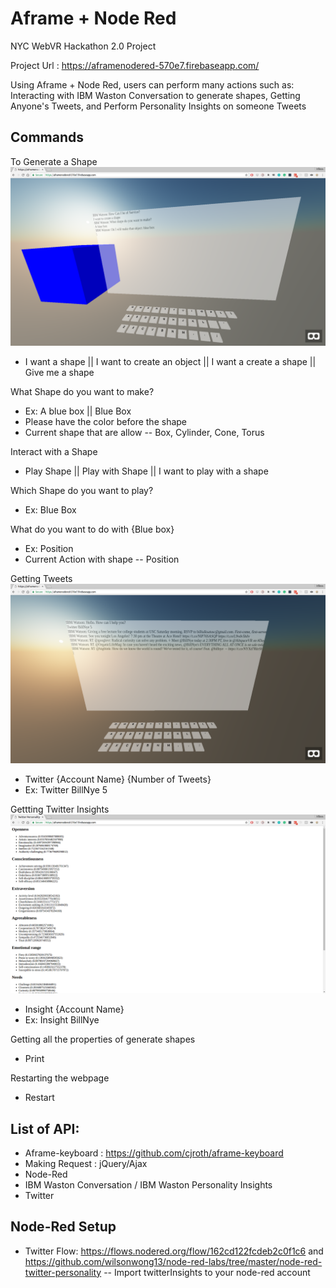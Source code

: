 # Aframe + Node Red

NYC WebVR Hackathon 2.0 Project

Project Url : https://aframenodered-570e7.firebaseapp.com/

Using Aframe + Node Red, users can perform many actions such as: Interacting with IBM Waston Conversation to generate shapes, Getting Anyone's Tweets, and  Perform Personality Insights on someone Tweets

## Commands
To Generate a Shape
![Alt text](https://github.com/wilsonwong13/Aframe-Node-Red-WebVR/blob/master/Images/aframeNodeRedCreateShape.png?raw=true "Shape Generation")
- I want a shape || I want to create an object || I want a create a shape || Give me a shape

What Shape do you want to make?

- Ex: A blue box || Blue Box
- Please have the color before the shape
- Current shape that are allow
-- Box, Cylinder, Cone, Torus

Interact with a Shape

- Play Shape || Play with Shape || I want to play with a shape

Which Shape do you want to play?

- Ex: Blue Box

What do you want to do with {Blue box}

- Ex: Position
- Current Action with shape
-- Position

Getting Tweets
![Alt text](https://github.com/wilsonwong13/Aframe-Node-Red-WebVR/blob/master/Images/aframeNodeRedTwitter.png?raw=true "Getting Tweets")
- Twitter {Account Name} {Number of Tweets}
- Ex: Twitter BillNye 5

Gettting Twitter Insights
![Alt text](https://github.com/wilsonwong13/Aframe-Node-Red-WebVR/blob/master/Images/aframeNodeRedInsight.png?raw=true "Twitter Insights")
- Insight {Account Name}
- Ex: Insight BillNye

Getting all the properties of generate shapes

- Print

Restarting the webpage

- Restart

## List of API:
- Aframe-keyboard : https://github.com/cjroth/aframe-keyboard
- Making Request : jQuery/Ajax
- Node-Red
- IBM Waston Conversation / IBM Waston Personality Insights
- Twitter


## Node-Red Setup
- Twitter Flow: https://flows.nodered.org/flow/162cd122fcdeb2c0f1c6 and https://github.com/wilsonwong13/node-red-labs/tree/master/node-red-twitter-personality
-- Import twitterInsights to your node-red account
